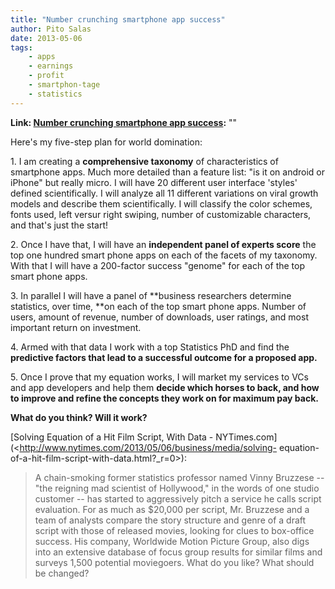 ```yaml
---
title: "Number crunching smartphone app success"
author: Pito Salas
date: 2013-05-06
tags:
    - apps
    - earnings
    - profit
    - smartphon-tage
    - statistics
---
```


**Link: [Number crunching smartphone app success](None):** ""



Here's my five-step plan for world domination:

1\. I am creating a **comprehensive taxonomy** of characteristics of
smartphone apps. Much more detailed than a feature list: "is it on android or
iPhone" but really micro. I will have 20 different user interface 'styles'
defined scientifically. I will analyze all 11 different variations on viral
growth models and describe them scientifically. I will classify the color
schemes, fonts used, left versur right swiping, number of customizable
characters, and that's just the start!

2\. Once I have that, I will have an **independent panel of experts score**
the top one hundred smart phone apps on each of the facets of my taxonomy.
With that I will have a 200-factor success "genome" for each of the top smart
phone apps.

3\. In parallel I will have a panel of **business researchers determine
statistics, over time,  **on each of the top smart phone apps. Number of
users, amount of revenue, number of downloads, user ratings, and most
important return on investment.

4\. Armed with that data I work with a top Statistics PhD and find the
**predictive factors that lead to a successful outcome for a proposed app.**

5\. Once I prove that my equation works, I will market my services to VCs and
app developers and help them **decide which horses to back, and how to improve
and refine the concepts they work on for maximum pay back.**

**What do you think? Will it work?**

[Solving Equation of a Hit Film Script, With Data -
NYTimes.com](<http://www.nytimes.com/2013/05/06/business/media/solving-
equation-of-a-hit-film-script-with-data.html?_r=0>):

> A chain-smoking former statistics professor named Vinny Bruzzese -- "the
> reigning mad scientist of Hollywood," in the words of one studio customer --
> has started to aggressively pitch a service he calls script evaluation. For
> as much as $20,000 per script, Mr. Bruzzese and a team of analysts compare
> the story structure and genre of a draft script with those of released
> movies, looking for clues to box-office success. His company, Worldwide
> Motion Picture Group, also digs into an extensive database of focus group
> results for similar films and surveys 1,500 potential moviegoers. What do
> you like? What should be changed?




